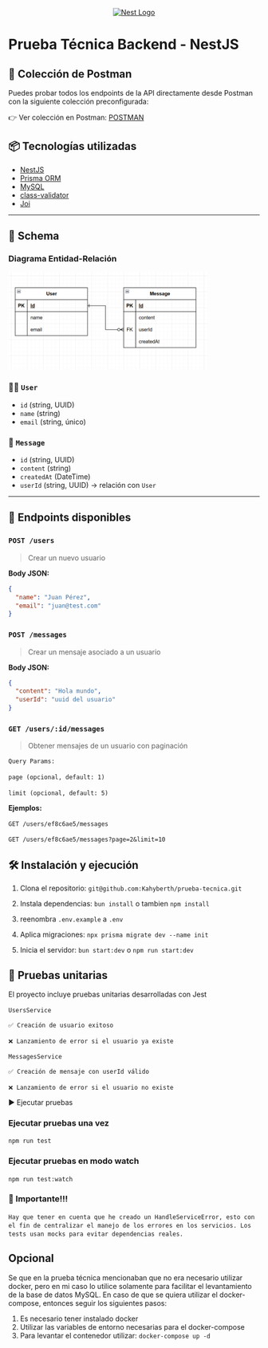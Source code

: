 <p align="center">
  <a href="http://nestjs.com/" target="blank"><img src="https://nestjs.com/img/logo-small.svg" width="120" alt="Nest Logo" /></a>
</p>


# Prueba Técnica Backend - NestJS


## 🔗 Colección de Postman
Puedes probar todos los endpoints de la API directamente desde Postman con la siguiente colección preconfigurada:

👉 Ver colección en Postman: [POSTMAN](https://www.postman.com/cloudy-escape-667722/prueba-tecnica-backend)


## 📦 Tecnologías utilizadas

- [NestJS](https://nestjs.com/)
- [Prisma ORM](https://www.prisma.io/)
- [MySQL](https://www.mysql.com/)
- [class-validator](https://github.com/typestack/class-validator)
- [Joi](https://joi.dev/) 

---

## 🧱 Schema




<h3>Diagrama Entidad-Relación</h3>

<p>
  <img src="./public/schema.png" alt="Diagrama ER" width="400"/>
</p>


### 🧑‍💻 `User`
- `id` (string, UUID)
- `name` (string)
- `email` (string, único)

### 💬 `Message`
- `id` (string, UUID)
- `content` (string)
- `createdAt` (DateTime)
- `userId` (string, UUID) → relación con `User`

---

## 📮 Endpoints disponibles

### `POST /users`
> Crear un nuevo usuario

**Body JSON:**
```json
{
  "name": "Juan Pérez",
  "email": "juan@test.com"
}
```


### `POST /messages`
> Crear un mensaje asociado a un usuario

**Body JSON:**
```json
{
  "content": "Hola mundo",
  "userId": "uuid del usuario"
}
```


### `GET /users/:id/messages`
> Obtener mensajes de un usuario con paginación

```
Query Params:

page (opcional, default: 1)

limit (opcional, default: 5)
```

**Ejemplos:**

``
GET /users/ef8c6ae5/messages
``

``
GET /users/ef8c6ae5/messages?page=2&limit=10
``

## 🛠️ Instalación y ejecución

1. Clona el repositorio: 
``
git@github.com:Kahyberth/prueba-tecnica.git
``

2. Instala dependencias: ``bun install`` o tambien ``npm install``

3. reenombra ``.env.example`` a ``.env``

4. Aplica migraciones:
`` npx prisma migrate dev --name init ``

5. Inicia el servidor: ``bun start:dev`` o ``npm run start:dev``



## 🧪 Pruebas unitarias
El proyecto incluye pruebas unitarias desarrolladas con Jest


``UsersService``

```
✅ Creación de usuario exitoso

❌ Lanzamiento de error si el usuario ya existe

```

``MessagesService``

```
✅ Creación de mensaje con userId válido

❌ Lanzamiento de error si el usuario no existe
```

▶️ Ejecutar pruebas

### Ejecutar pruebas una vez
``npm run test``

### Ejecutar pruebas en modo watch
``npm run test:watch``


### 📌 Importante!!!
``Hay que tener en cuenta que he creado un HandleServiceError, esto con el fin de centralizar el manejo de los errores en los servicios. Los tests usan mocks para evitar dependencias reales.``



## Opcional

Se que en la prueba técnica mencionaban que no era necesario utilizar docker, pero en mi caso lo utilice solamente para facilitar el levantamiento de la base de datos MySQL. En caso de que se quiera utilizar el docker-compose, entonces seguir los siguientes pasos:

1. Es necesario tener instalado docker
2. Utilizar las variables de entorno necesarias para el docker-compose
3. Para levantar el contenedor utilizar: ``docker-compose up -d``




